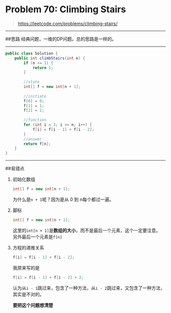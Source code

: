 # Problem 70: Climbing Stairs


> https://leetcode.com/problems/climbing-stairs/

----------------------------------------
##思路
经典问题，一维的DP问题。总的思路是一样的。

-----------------------------------
```java
public class Solution {
    public int climbStairs(int n) {
        if (n <= 1) {
            return 1;
        }
        
        //state
        int[] f = new int[n + 1];
        
        //initiate
        f[0] = 0;
        f[1] = 1;
        f[2] = 2;
        
        //function
        for (int i = 3; i <= n; i++) {
            f[i] = f[i - 1] + f[i - 2];
        }
        //answer
        return f[n];
    }
}
```
----------------------------
##易错点
1. 初始化数组
   ```java
   int[] f = new int[n + 1];
   ```
   为什么是```n + 1```呢？因为是从 0 到 n每个都过一遍。
2. 脚标
   ```java
   int[] f = new int[n + 1];
   ```
   这里的```int[n + 1]```是**数组的大小**，而不是最后一个元素，这个一定要注意。
   另外最后一个元素是```f[n]```
3. 方程的递推关系
   ```java
   f[i] = f[i - 1] + f[i - 2];
   ```
   我原来写的是
   ```java
   f[i] = f[i - 1] + f[i - 2] + 2;
   ```
   认为从```i - 1```跳过来，包含了一种方法，从```i - 2```跳过来，又包含了一种方法，其实是不对的。
   
   **要把这个问题想清楚**
   
   
   
   
   
   
   
   
   
   
   
   
   
   
   
   
   
   
   
   
   
   
   
   
   
   
   
   
   
